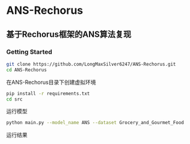 # ANS-Rechorus
## 基于Rechorus框架的ANS算法复现
### Getting Started

```bash
git clone https://github.com/LongMaxSilver6247/ANS-Rechorus.git
cd ANS-Rechorus
```

在ANS-Rechorus目录下创建虚拟环境

```bash
pip install -r requirements.txt
cd src
```
  
运行模型

```bash
python main.py --model_name ANS --dataset Grocery_and_Gourmet_Food
```

运行结果
